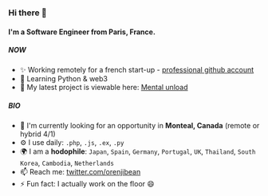 ### Hi there 👋

#### I'm a Software Engineer from Paris, France.

##### NOW

- ✨ Working remotely for a french start-up - [professional github account](https://github.com/kithstacie)
- 🤖 Learning Python & web3
- 🌱 My latest project is viewable here: [Mental unload](https://github.com/staciekith/mental-unload)

##### BIO

- 🏢 I'm currently looking for an opportunity in **Monteal, Canada** (remote or hybrid 4/1)
- ⚙️ I use daily: `.php`, `.js`, `.ex`, `.py`
- 🌍 I am a **hodophile**: `Japan`, `Spain`, `Germany`, `Portugal`, `UK`, `Thailand`, `South Korea`, `Cambodia`, `Netherlands`
- 📫 Reach me: [twitter.com/orenjibean](https://twitter.com/orenjibean)
- ⚡️ Fun fact: I actually work on the floor 😄

